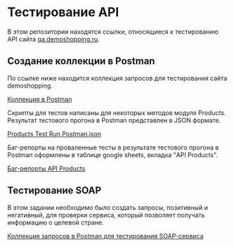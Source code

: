 # Тестирование API

В этом репозитории находятся ссылки, относящиеся к тестированию API сайта [qa.demoshopping.ru](https://qa.demoshopping.ru/). 

## Создание коллекции в Postman
По ссылке ниже находится коллекция запросов для тестирования сайта demoshopping. 
</br>

[Коллекция в Postman](https://www.postman.com/descent-module-astronomer-62940589/workspace/sherstniuk-study/collection/27495333-35916063-245c-4b90-9f9b-bfc3d1b5f506?action=share&creator=27495333&active-environment=27495333-96239378-4328-4170-b58b-f0c8b7ee1d64)

Скрипты для тестов написаны для некоторых методов модуля Products. Результат тестового прогона в Postman представлен в JSON формате.
</br>

[Products Test Run Postman.json](https://github.com/asyawrr/api/files/15484114/Products.json)

Баг-репорты на проваленные тесты в результате тестового прогона в Postman оформлены в таблице google sheets, вкладка "API Products".
</br>

[Баг-репорты API Products](https://docs.google.com/spreadsheets/d/1uVHAXftnPKpnNWSooYtbNYxQsbYwaCbXKaFL2GwCgyg/edit#gid=682912645)

## Тестирование SOAP
В этом задании необходимо было создать запросы, позитивный и негативный, для проверки сервиса, который позволяет получать информацию о целевой стране. 
</br>

[Коллекция запросов в Postman для тестирования SOAP-сервиса](https://www.postman.com/descent-module-astronomer-62940589/workspace/sherstniuk-study/collection/27495333-4df5c192-86b5-4c0a-845b-c6755634e8aa?action=share&creator=27495333&active-environment=27495333-96239378-4328-4170-b58b-f0c8b7ee1d64)
